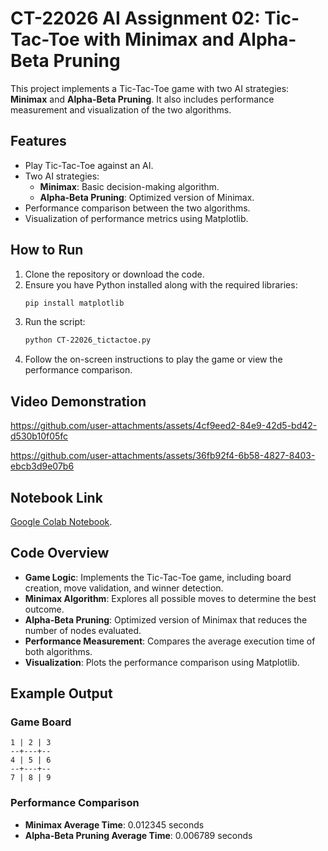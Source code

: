 # CT-22026 AI Assignment 02: Tic-Tac-Toe with Minimax and Alpha-Beta Pruning

This project implements a Tic-Tac-Toe game with two AI strategies: **Minimax** and **Alpha-Beta Pruning**. It also includes performance measurement and visualization of the two algorithms.

## Features
- Play Tic-Tac-Toe against an AI.
- Two AI strategies:
  - **Minimax**: Basic decision-making algorithm.
  - **Alpha-Beta Pruning**: Optimized version of Minimax.
- Performance comparison between the two algorithms.
- Visualization of performance metrics using Matplotlib.

## How to Run
1. Clone the repository or download the code.
2. Ensure you have Python installed along with the required libraries:
   ```bash
   pip install matplotlib
   ```
3. Run the script:
   ```bash
   python CT-22026_tictactoe.py
   ```
4. Follow the on-screen instructions to play the game or view the performance comparison.

## Video Demonstration
https://github.com/user-attachments/assets/4cf9eed2-84e9-42d5-bd42-d530b10f05fc


https://github.com/user-attachments/assets/36fb92f4-6b58-4827-8403-ebcb3d9e07b6


## Notebook Link
[Google Colab Notebook](https://colab.research.google.com/drive/16coLSgZ4AK57J4SAebzyWHW7ZmmHg-th?usp=sharing).

## Code Overview
- **Game Logic**: Implements the Tic-Tac-Toe game, including board creation, move validation, and winner detection.
- **Minimax Algorithm**: Explores all possible moves to determine the best outcome.
- **Alpha-Beta Pruning**: Optimized version of Minimax that reduces the number of nodes evaluated.
- **Performance Measurement**: Compares the average execution time of both algorithms.
- **Visualization**: Plots the performance comparison using Matplotlib.

## Example Output
### Game Board
```
1 | 2 | 3
--+---+--
4 | 5 | 6
--+---+--
7 | 8 | 9
```

### Performance Comparison
- **Minimax Average Time**: 0.012345 seconds
- **Alpha-Beta Pruning Average Time**: 0.006789 seconds
